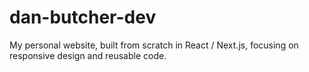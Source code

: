 # dan-butcher-dev
My personal website, built from scratch in React / Next.js, focusing on responsive design and reusable code.
